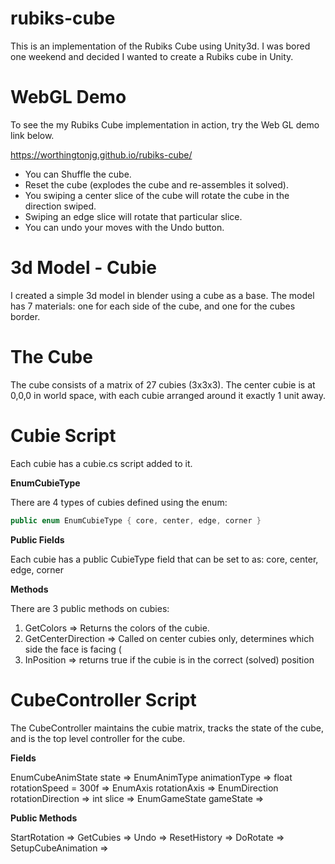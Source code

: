 # rubiks-cube

This is an implementation of the Rubiks Cube using Unity3d.  I was bored one weekend and decided I wanted to create a Rubiks cube in Unity.

# WebGL Demo

To see the my Rubiks Cube implementation in action, try the Web GL demo link below.  

<https://worthingtonjg.github.io/rubiks-cube/>

- You can Shuffle the cube.
- Reset the cube (explodes the cube and re-assembles it solved).
- You swiping a center slice of the cube will rotate the cube in the direction swiped.
- Swiping an edge slice will rotate that particular slice.
- You can undo your moves with the Undo button.

# 3d Model - Cubie

I created a simple 3d model in blender using a cube as a base.  The model has 7 materials: one for each side of the cube, and one for the cubes border.  

# The Cube

The cube consists of a matrix of 27 cubies (3x3x3).  The center cubie is at 0,0,0 in world space, with each cubie arranged around it exactly 1 unit away.

# Cubie Script

Each cubie has a cubie.cs script added to it.

**EnumCubieType**

There are 4 types of cubies defined using the enum: 

```c#
public enum EnumCubieType { core, center, edge, corner }
```

**Public Fields**

Each cubie has a public CubieType field that can be set to as: core, center, edge, corner

**Methods**

There are 3 public methods on cubies:

1.  GetColors => Returns the colors of the cubie.
2.  GetCenterDirection => Called on center cubies only, determines which side the face is facing (
3.  InPosition => returns true if the cubie is in the correct (solved) position

# CubeController Script

The CubeController maintains the cubie matrix, tracks the state of the cube, and is the top level controller for the cube.

**Fields**

EnumCubeAnimState state => 
EnumAnimType animationType => 
float rotationSpeed = 300f => 
EnumAxis rotationAxis => 
EnumDirection rotationDirection => 
int slice => 
EnumGameState gameState => 

**Public Methods**

StartRotation => 
GetCubies => 
Undo => 
ResetHistory => 
DoRotate => 
SetupCubeAnimation => 





